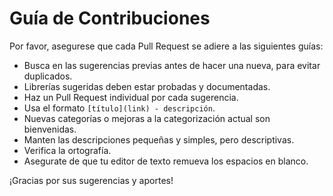 # Guía de Contribuciones

Por favor, asegurese que cada Pull Request se adiere a las siguientes guías:

- Busca en las sugerencias previas antes de hacer una nueva, para evitar duplicados.
- Librerías sugeridas deben estar probadas y documentadas.
- Haz un Pull Request individual por cada sugerencia.
- Usa el formato `[título](link) - descripción`.
- Nuevas categorías o mejoras a la categorización actual son bienvenidas.
- Manten las descripciones pequeñas y simples, pero descriptivas.
- Verifica la ortografía.
- Asegurate de que tu editor de texto remueva los espacios en blanco.

¡Gracias por sus sugerencias y aportes!
